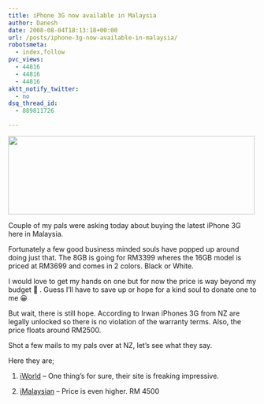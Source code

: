 ```yaml
---
title: iPhone 3G now available in Malaysia
author: Danesh
date: 2008-08-04T18:13:18+00:00
url: /posts/iphone-3g-now-available-in-malaysia/
robotsmeta:
  - index,follow
pvc_views:
  - 44816
  - 44816
  - 44816
aktt_notify_twitter:
  - no
dsq_thread_id:
  - 889811726

---
```

<img loading="lazy" class="alignnone size-medium wp-image-745" title="iWorld" src="/wp-content/uploads/2008/08/r-500x159.jpg" alt="" width="500" height="159" srcset="/wp-content/uploads/2008/08/r-500x159.jpg 500w, /wp-content/uploads/2008/08/r.jpg 800w" sizes="(max-width: 500px) 100vw, 500px" />

Couple of my pals were asking today about buying the latest iPhone 3G here in Malaysia.

Fortunately a few good business minded souls have popped up around doing just that. The 8GB is going for RM3399 wheres the 16GB model is priced at RM3699 and comes in 2 colors. Black or White.

I would love to get my hands on one but for now the price is way beyond my budget 🙁 . Guess I&#8217;ll have to save up or hope for a kind soul to donate one to me 😀

But wait, there is still hope. According to Irwan iPhones 3G from NZ are legally unlocked so there is no violation of the warranty terms. Also, the price floats around RM2500.

Shot a few mails to my pals over at NZ, let&#8217;s see what they say.

Here they are;

1. [iWorld][1] &#8211; One thing&#8217;s for sure, their site is freaking impressive.

2. [iMalaysian][2] &#8211; Price is even higher. RM 4500

 [1]: http://www.iworld.com.my/blog/?page_id=197
 [2]: http://imalaysian.com/2008/06/11/3g-iphone-in-malaysia-starting-july-2008/